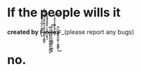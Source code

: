 # If the people wills it


**created by F̵̙̖̋͗̈́͆̔̇͘i̶̯͍͔̗̳̮̖̎̈́̿̓̏̈́͒̑́̐̃̽ņ̴̨̢̼̀͑̾̑͒̂̓͊͌̈́i̶̧̢̮̞̦͇̠͇͓͖̟̳̹̮̍̏l̵̨̹̖̣̲͈̳͖̙͔̲̻͚͛͂̀͝ͅo̴͉͐̓̑̆̒̽̈͒̾̏̚͠͝x̷̢̧̛̲̠͇̙̠̝̳̬̳̹̔̿͜**
_(please report any bugs)

# no.



